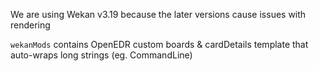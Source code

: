 We are using Wekan v3.19 because the later versions cause issues with rendering

`wekanMods` contains OpenEDR custom boards & cardDetails template that auto-wraps long strings (eg. CommandLine)